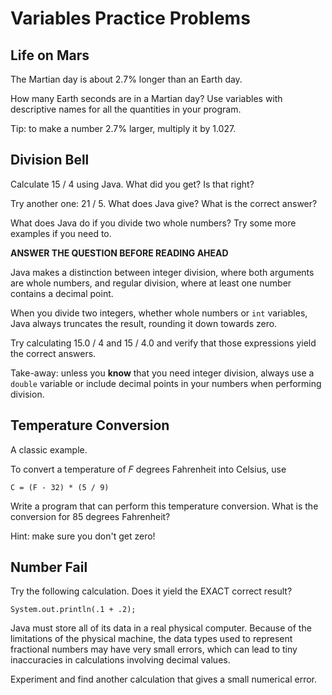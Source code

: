 # Variables Practice Problems


Life on Mars
------------
The Martian day is about 2.7% longer than an Earth day.

How many Earth seconds are in a Martian day? Use variables with descriptive names for all
the quantities in your program.

Tip: to make a number 2.7% larger, multiply it by 1.027.


Division Bell
--------------
Calculate 15 / 4 using Java. What did you get? Is that right?

Try another one: 21 / 5. What does Java give? What is the correct
answer?

What does Java do if you divide two whole numbers? Try some more
examples if you need to.

**ANSWER THE QUESTION BEFORE READING AHEAD**

Java makes a distinction between integer division, where both
arguments are whole numbers, and regular division, where at least
one number contains a decimal point.

When you divide two integers, whether whole numbers or `int` variables, Java always truncates the result,
rounding it down towards zero.

Try calculating 15.0 / 4 and 15 / 4.0 and verify that those
expressions yield the correct answers.

Take-away: unless you **know** that you need integer division, always use a `double` variable or include decimal
points in your numbers when performing division.


Temperature Conversion
----------------------
A classic example.

To convert a temperature of *F* degrees Fahrenheit into Celsius, use

```
C = (F - 32) * (5 / 9)
```

Write a program that can perform this temperature conversion. What is
the conversion for 85 degrees Fahrenheit?

Hint: make sure you don't get zero!


Number Fail
-----------
Try the following calculation. Does it yield the EXACT correct result?

```
System.out.println(.1 + .2);
```

Java must store all of its data in a real physical computer. Because
of the limitations of the physical machine, the data types used to
represent fractional numbers may have very small errors, which can
lead to tiny inaccuracies in calculations involving decimal values.

Experiment and find another calculation that gives a small numerical
error.
